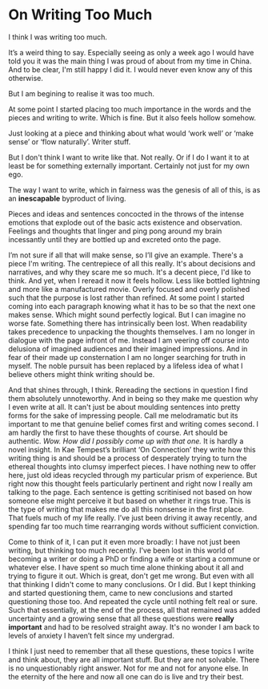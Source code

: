 # On Writing Too Much

I think I was writing too much.

It’s a weird thing to say. Especially seeing as only a week ago I would have told you it was the main thing I was proud of about from my time in China. And to be clear, I'm still happy I did it. I would never even know any of this otherwise.

But I am begining to realise it was too much. 

At some point I started placing too much importance in the words and the pieces and writing to write. Which is fine. But it also feels hollow somehow. 

Just looking at a piece and thinking about what would ‘work well’ or ‘make sense’ or ‘flow naturally’. Writer stuff.

But I don't think I want to write like that. Not really. Or if I do I want it to at least be for something externally important. Certainly not just for my own ego.

The way I want to write, which in fairness was the genesis of all of this, is as an **inescapable** byproduct of living.

 Pieces and ideas and sentences concocted in the throws of the intense emotions that explode out of the basic acts existence and observation.  
Feelings and thoughts that linger and ping pong around my brain incessantly until they are bottled up and excreted onto the page.  
   
I’m not sure if all that will make sense, so I’ll give an example. There's a piece I'm writing. The centrepiece of all this really. It's about decisions and narratives, and why they scare me so much. It's a decent piece, I'd like to think. And yet, when I reread it now it feels hollow. Less like bottled lightning and more like a manufactured movie. Overly focused and overly polished such that the purpose is lost rather than refined. At some point I started coming into each paragraph knowing what it has to be so that the next one makes sense. Which might sound perfectly logical. But I can imagine no worse fate. Something there has intrinsically been lost. When readability takes precedence to unpacking the thoughts themselves. I am no longer in dialogue with the page infront of me. Instead I am veering off course into delusiona of imagined audiences and their imagined impressions. And in fear of their made up consternation I am no longer searching for truth in myself. The noble pursuit has been replaced by a lifeless idea of what I believe others might think writing should be.

And that shines through, I think. Rereading the sections in question I find them absolutely unnoteworthy. And in being so they make me question why I even write at all. It can't just be about moulding sentences into pretty forms for the sake of impressing people. Call me melodramatic but its important to me that genuine belief comes first and writing comes second. I am hardly the first to have these thoughts of course. Art should be authentic. *Wow. How did I possibly come up with that one.* It is hardly a novel insight. In Kae Tempest’s brilliant ‘On Connection’ they write  how this writing thing is and should be a process of desperately trying to turn the ethereal thoughts into clumsy imperfect pieces. I have nothing new to offer here, just old ideas recycled through my particular prism of experience. But right now this thought feels particularly pertinent and right now I really am talking to the page. Each sentence is getting scritinised not based on how someone else might perceive it but based on whether it rings true. This is the type of writing that makes me do all this nonsense in the first place. That fuels much of my life really. I’ve just been driving it away recently, and spending far too much time rearranging words without sufficient conviction.  
   
Come to think of it, I can put it even more broadly: I have not just been writing, but thinking too much recently. I've been lost in this world of becoming a writer or doing a PhD or finding a wife or starting a commune or whatever else. I have spent so much time alone thinking about it all and trying to figure it out. Which is great, don't get me wrong. But even with all that thinking I didn't come to many conclusions. Or I did. But I kept thinking and started questioning them, came to new conclusions and started questioning those too. And repeated the cycle until nothing felt real or sure. Such that essentially, at the end of the process, all that remained was added uncertainty and a growing sense that all these questions were **really important** and had to be resolved straight away. It's no wonder I am back to levels of anxiety I haven’t felt since my undergrad.

I think I just need to remember that all these questions, these topics I write and think about, they are all important stuff. But they are not solvable. There is no unquestionably right answer. Not for me and not for anyone else. In the eternity of the here and now all one can do is live and try their best.